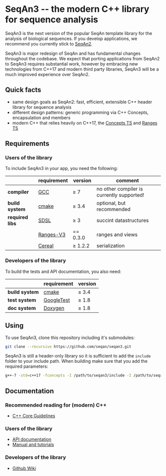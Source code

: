 # SeqAn3 -- the modern C++ library for sequence analysis

SeqAn3 is the next version of the popular SeqAn template library for the analysis of biological sequences. If you develop applications, we recommend you currently stick to [SeqAn2](https://github.com/seqan/seqan).

SeqAn3 is major redesign of SeqAn and has fundamental changes throughout the codebase. We expect that porting applications from SeqAn2 to SeqAn3 requires substantial work, however by embracing new technologies from C++17 and modern third party libraries, SeqAn3 will be a much improved experience over SeqAn2.


## Quick facts

  * same design goals as SeqAn2: fast, efficient, extensible C++ header library for sequence analysis
  * different design patterns: generic programming via C++ Concepts, encapsulation and members
  * modern C++ that relies heavily on C++17, the [Concepts TS](http://www.stroustrup.com/good_concepts.pdf) and [Ranges TS](https://github.com/ericniebler/range-v3)


## Requirements

### Users of the library

To include SeqAn3 in your app, you need the following:

|                   | requirement                                          | version  | comment                                   |
|-------------------|------------------------------------------------------|----------|-------------------------------------------|
|**compiler**       | [GCC](http://gcc.gnu.org)                            | ≥ 7      | no other compiler is currently supported! |
|**build system**   | [cmake](https://cmake.org)                           | ≥ 3.4    | optional, but recommended                  |
|**required libs**  | [SDSL](https://github.com/xxsds/sdsl-lite)           | ≥ 3      | succint datastructures                    |
|                   | [Ranges-V3](https://github.com/ericniebler/range-v3) | == 0.3.0 | ranges and views                          |
|                   | [Cereal](https://github.com/USCiLab/cereal)          | ≥ 1.2.2  | serialization                             |
   
### Developers of the library

To build the tests and API documentation, you also need:

|                   | requirement                                          | version  |
|-------------------|------------------------------------------------------|----------|
|**build system**   | [cmake](https://cmake.org)                           | ≥ 3.4    |
|**test system**    | [GoogleTest](https://github.com/google/googletest)   | ≥ 1.8    | 
|**doc system**     | [Doxygen](https://github.com/doxygen/doxygen)        | ≥ 1.8    |

## Using

To use SeqAn3, clone this repository including it's submodules:

```sh
git clone --recursive https://github.com/seqan/seqan3.git
```

SeqAn3 is still a header-only library so it is sufficient to add the `include` folder to your include path. When building make sure that you add the required parameters:

```sh
g++-7 -std=c++17 -fconcepts -I /path/to/seqan3/include -I /path/to/seqan3/range-v3/include -I /path/to/seqan3/sdsl-lite/include myfile.cpp
```

## Documentation

### Recommended reading for (modern) C++

  * [C++ Core Guidelines](https://github.com/isocpp/CppCoreGuidelines/blob/master/CppCoreGuidelines.md)
  
### Users of the library

  * [API documentation](https://seqan3-api.readthedocs.org)
  * [Manual and tutorials](https://seqan3-manual.readthedocs.org)

  
### Developers of the library

  * [Github Wiki](https://github.com/seqan/seqan3/wiki)
  
